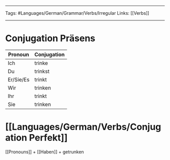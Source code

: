 ___
Tags: #Languages/German/Grammar/Verbs/Irregular 
Links: [[Verbs]]
___
# Conjugation Präsens
Pronoun|Conjugation
------------ | ------------
Ich | trinke
Du | trinkst
Er/Sie/Es | trinkt
Wir | trinken
Ihr | trinkt
Sie | trinken


# [[Languages/German/Verbs/Conjugation Perfekt]]
[[Pronouns]] + [[Haben]] + getrunken